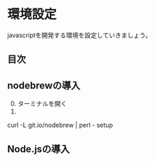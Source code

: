 # 環境設定
javascriptを開発する環境を設定していきましょう。

## 目次
<!-- toc -->

## nodebrewの導入
0. ターミナルを開く
0.
curl -L git.io/nodebrew | perl - setup

## Node.jsの導入